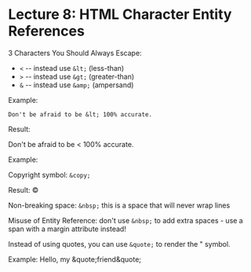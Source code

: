 # Lecture 8: HTML Character Entity References

3 Characters You Should Always Escape:

* `<` -- instead use `&lt;` (less-than)
* `>` -- instead use `&gt;` (greater-than)
* `&` -- instead use `&amp;` (ampersand)

Example:

```
Don't be afraid to be &lt; 100% accurate.
```

Result:

Don't be afraid to be &lt; 100% accurate.

Example:

Copyright symbol: `&copy;`

Result: &copy;

Non-breaking space: `&nbsp;` this is a space that will never wrap lines

Misuse of Entity Reference: don't use `&nbsp;` to add extra spaces - use a span with a margin attribute instead!

Instead of using quotes, you can use `&quote;` to render the " symbol.

Example: Hello, my &quote;friend&quote;